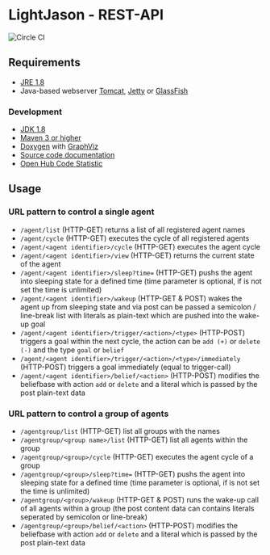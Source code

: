 # LightJason - REST-API

![Circle CI](https://circleci.com/gh/LightJason/REST.svg?style=shield)


## Requirements

* [JRE 1.8](http://www.java.com/)
* Java-based webserver [Tomcat](http://tomcat.apache.org/), [Jetty](http://www.eclipse.org/jetty/) or [GlassFish](https://glassfish.java.net/)

### Development

* [JDK 1.8](http://www.oracle.com/technetwork/java/javase/downloads/)
* [Maven 3 or higher](http://maven.apache.org/)
* [Doxygen](http://www.doxygen.org/) with [GraphViz](http://www.graphviz.org/)
* [Source code documentation](http://lightjason.github.io/REST/)
* [Open Hub Code Statistic](https://www.openhub.net/p/LightJason-REST)


## Usage

### URL pattern to control a single agent

* ```/agent/list``` (HTTP-GET) returns a list of all registered agent names
* ```/agent/cycle``` (HTTP-GET) executes the cycle of all registered agents
* ```/agent/<agent identifier>/cycle``` (HTTP-GET) executes the agent cycle
* ```/agent/<agent identifier>/view``` (HTTP-GET) returns the current state of the agent
* ```/agent/<agent identifier>/sleep?time=``` (HTTP-GET) pushs the agent into sleeping state for a defined time (time parameter is optional, if is not set the time is unlimited)
* ```/agent/<agent identifier>/wakeup``` (HTTP-GET & POST) wakes the agent up from sleeping state and via post can be passed a semicolon / line-break list with literals as plain-text which are pushed into the wake-up goal
* ```/agent/<agent identifier>/trigger/<action>/<type>``` (HTTP-POST) triggers a goal within the next cycle, the action can be ```add (+)``` or ```delete (-)``` and the type ```goal``` or ```belief```
* ```/agent/<agent identifier>/trigger/<action>/<type>/immediately``` (HTTP-POST) triggers a goal immediately (equal to trigger-call)
* ```/agent/<agent identifier>/belief/<action>``` (HTTP-POST) modifies the beliefbase with action ```add``` or ```delete``` and a literal which is passed by the post plain-text data

### URL pattern to control a group of agents

* ```/agentgroup/list``` (HTTP-GET)  list all groups with the names
* ```/agentgroup/<group name>/list``` (HTTP-GET) list all agents within the group
* ```/agentgroup/<group>/cycle``` (HTTP-GET) executes the agent cycle of a group
* ```/agentgroup/<group>/sleep?time=``` (HTTP-GET) pushs the agent into sleeping state for a defined time (time parameter is optional, if is not set the time is unlimited)
* ```/agentgroup/<group>/wakeup``` (HTTP-GET & POST) runs the wake-up call of all agents within a group (the post content data can contains literals seperated by semicolon or line-break)
* ```/agentgroup/<group>/belief/<action>``` (HTTP-POST) modifies the beliefbase with action ```add``` or ```delete``` and a literal which is passed by the post plain-text data
